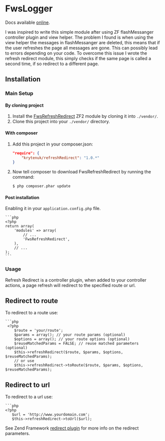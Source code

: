 FwsLogger
============

Docs available [online](https://www.freedomwebservices.net/zend-framework/fws-refresh-redirect).

I was inspired to write this simple module after using ZF flashMessanger controller plugin and view helper. The problem I found is when using the view helper the messages in flashMessanger are deleted, this means that if the user refreshes the page all messages are gone. This can possibly lead to errors depending on your code. To overcome this issue I wrote the refresh redirect module, this simply checks if the same page is called a second time, if so redirect to a different page.

Installation
------------

### Main Setup

#### By cloning project

1. Install the [FwsRefreshRedirect](https://github.com/krytenuk/refreshRedirect) ZF2 module
   by cloning it into `./vendor/`.
2. Clone this project into your `./vendor/` directory.

#### With composer

1. Add this project in your composer.json:

    ```json
    "require": {
        "krytenuk/refreshRedirect": "1.0.*"
    }
    ```

2. Now tell composer to download FwsRefreshRedirect by running the command:

    ```bash
    $ php composer.phar update
    ```

#### Post installation

Enabling it in your `application.config.php` file.

    ```php
    <?php
    return array(
        'modules' => array(
            // ...
            'FwsRefreshRedirect',
        ),
        // ...
    );
    ```

### Usage

Refresh Redirect is a controller plugin, when added to your controller actions, a page refresh will redirect to the specified route or url.

## Redirect to route

To redirect to a route use:

    ```php
     <?php
        $route = 'your/route';
        $params = array(); // your route params (optional)
        $options = array(); // your route options (optional)
        $reuseMatchedParams = FALSE; // reuse matched parameters (optional)
        $this->refreshRedirect($route, $params, $options, $reuseMatchedParams);
        // or use
        $this->refreshRedirect->toRoute($route, $params, $options, $reuseMatchedParams);

## Redirect to url

To redirect to a url use:

    ```php
    <?php
       $url = 'http://www.yourdomain.com';
       $this->refreshRedirect->toUrl($url);

See Zend Framework [redirect plugin](https://framework.zend.com/manual/2.0/en/modules/zend.mvc.plugins.html#the-redirect-plugin) for more info on the redirect parameters.